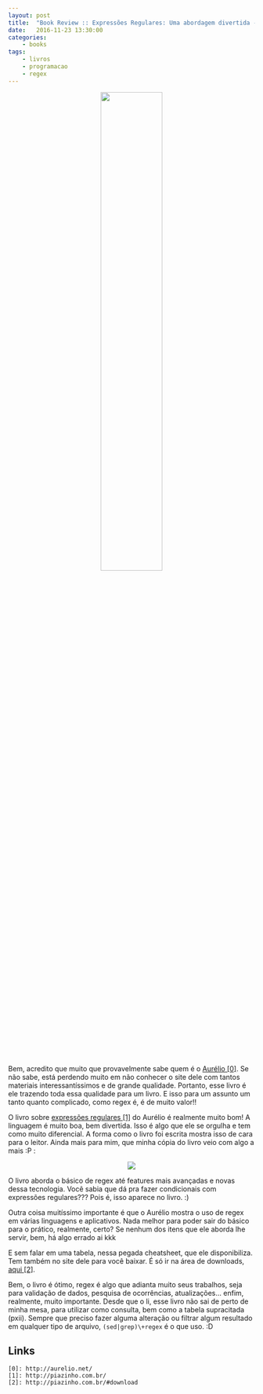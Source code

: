 ```yaml
---
layout: post
title:  "Book Review :: Expressões Regulares: Uma abordagem divertida - Aurélio Marinho"
date:   2016-11-23 13:30:00
categories:
    - books
tags:
    - livros
    - programacao
    - regex
---
```


<div style="text-align: center;">
	<img src="{{ site.baseurl }}images/posts/2016/25.jpg" style="width:50%;" />
</div>
<br />

Bem, acredito que muito que provavelmente sabe quem é o [Aurélio \[0\]][0]. Se não sabe, está perdendo muito em não conhecer o site dele com tantos materiais interessantíssimos e de grande qualidade. Portanto, esse livro é ele trazendo toda essa qualidade para um livro. E isso para um assunto um tanto quanto complicado, como regex é, é de muito valor!!

O livro sobre [expressões regulares \[1\]][1] do Aurélio é realmente muito bom! A linguagem é muito boa, bem divertida. Isso é algo que ele se orgulha e tem como muito diferencial. A forma como o livro foi escrita mostra isso de cara para o leitor. Ainda mais para mim, que minha cópia do livro veio com algo a mais :P :

<div style="text-align: center;">
    <img src="{{ site.baseurl }}images/posts/2016/26.jpg">
</div>

O livro aborda o básico de regex até features mais avançadas e novas dessa tecnologia. Você sabia que dá pra fazer condicionais com expressões regulares??? Pois é, isso aparece no livro. :)

Outra coisa muitíssimo importante é que o Aurélio mostra o uso de regex em várias linguagens e aplicativos. Nada melhor para poder sair do básico para o prático, realmente, certo? Se nenhum dos itens que ele aborda lhe servir, bem, há algo errado ai kkk

E sem falar em uma tabela, nessa pegada cheatsheet, que ele disponibiliza. Tem também no site dele para você baixar. É só ir na área de downloads, [aqui \[2\]][2].

Bem, o livro é ótimo, regex é algo que adianta muito seus trabalhos, seja para validação de dados, pesquisa de ocorrências, atualizações... enfim, realmente, muito importante. Desde que o li, esse livro não sai de perto de minha mesa, para utilizar como consulta, bem como a tabela supracitada (pxii). Sempre que preciso fazer alguma alteração ou filtrar algum resultado em qualquer tipo de arquivo, `(sed|grep)\+regex` é o que uso. :D

## Links

~~~
[0]: http://aurelio.net/
[1]: http://piazinho.com.br/
[2]: http://piazinho.com.br/#download
~~~

[0]: http://aurelio.net/
[1]: http://piazinho.com.br/
[2]: http://piazinho.com.br/#download
